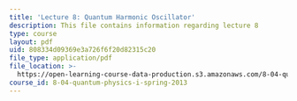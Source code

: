 ```yaml
---
title: 'Lecture 8: Quantum Harmonic Oscillator'
description: This file contains information regarding lecture 8
type: course
layout: pdf
uid: 808334d09369e3a726f6f20d82315c20
file_type: application/pdf
file_location: >-
  https://open-learning-course-data-production.s3.amazonaws.com/8-04-quantum-physics-i-spring-2013/808334d09369e3a726f6f20d82315c20_MIT8_04S13_Lec08.pdf
course_id: 8-04-quantum-physics-i-spring-2013
---
```

